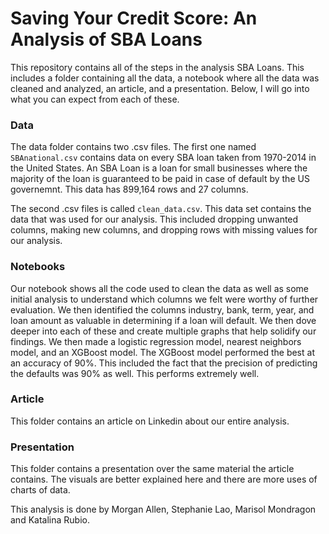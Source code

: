 # Saving Your Credit Score: An Analysis of SBA Loans

This repository contains all of the steps in the analysis SBA Loans. This includes a folder containing all the data, a notebook where all the data was cleaned and analyzed, an article, and a presentation. Below, I will go into what you can expect from each of these.

### Data

 The data folder contains two .csv files. The first one named `SBAnational.csv` contains data on every SBA loan taken from 1970-2014 in the United States. An SBA Loan is a loan for small businesses where the majority of the loan is guaranteed to be paid in case of default by the US governemnt. This data has 899,164 rows and 27 columns. 

The second .csv files is called `clean_data.csv`. This data set contains the data that was used for our analysis. This included dropping unwanted columns, making new columns, and dropping rows with missing values for our analysis.

### Notebooks

Our notebook shows all the code used to clean the data as well as some initial analysis to understand which columns we felt were worthy of further evaluation. We then identified the columns industry, bank, term, year, and loan amount as valuable in determining if a loan will default. We then dove deeper into each of these and create multiple graphs that help solidify our findings. We then made a logistic regression model, nearest neighbors model, and an XGBoost model. The XGBoost model performed the best at an accuracy of 90%. This included the fact that the precision of predicting the defaults was 90% as well. This performs extremely well.

### Article

This folder contains an article on Linkedin about our entire analysis.

### Presentation

This folder contains a presentation over the same material the article contains. The visuals are better explained here and there are more uses of charts of data.


This analysis is done by Morgan Allen, Stephanie Lao, Marisol Mondragon and Katalina Rubio.
